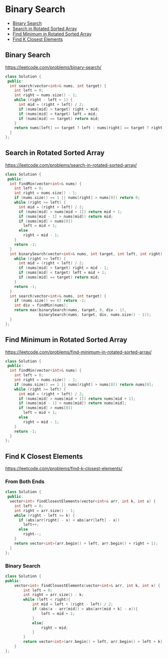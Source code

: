 # Binary Search
+ [Binary Search](#binary-search)
+ [Search in Rotated Sorted Array](#search-in-rotated-sorted-array)
+ [Find Minimum in Rotated Sorted Array](#find-minimum-in-rotated-sorted-array)
+ [Find K Closest Elements](#find-k-closest-elements)

## Binary Search

https://leetcode.com/problems/binary-search/

```C++
class Solution {
 public:
  int search(vector<int>& nums, int target) {
    int left = 0;
    int right = nums.size() - 1;
    while (right - left > 1) {
      int mid = (right + left) / 2;
      if (nums[mid] > target) right = mid;
      if (nums[mid] < target) left = mid;
      if (nums[mid] == target) return mid;
    }
    return nums[left] == target ? left : nums[right] == target ? right : -1;
  }
};
```

## Search in Rotated Sorted Array

https://leetcode.com/problems/search-in-rotated-sorted-array/

```C++
class Solution {
 public:
  int findMin(vector<int>& nums) {
    int left = 0;
    int right = nums.size() - 1;
    if (nums.size() == 1 || nums[right] > nums[0]) return 0;
    while (right >= left) {
      int mid = (right + left) / 2;
      if (nums[mid] > nums[mid + 1]) return mid + 1;
      if (nums[mid - 1] > nums[mid]) return mid;
      if (nums[mid] > nums[0])
        left = mid + 1;
      else
        right = mid - 1;
    }
    return -1;
  }
  int binarySearch(vector<int>& nums, int target, int left, int right) {
    while (right >= left) {
      int mid = (right + left) / 2;
      if (nums[mid] > target) right = mid - 1;
      if (nums[mid] < target) left = mid + 1;
      if (nums[mid] == target) return mid;
    }
    return -1;
  }
  int search(vector<int>& nums, int target) {
    if (nums.size() == 0) return -1;
    int div = findMin(nums);
    return max(binarySearch(nums, target, 0, div - 1),
               binarySearch(nums, target, div, nums.size() - 1));
  }
};
```

## Find Minimum in Rotated Sorted Array

https://leetcode.com/problems/find-minimum-in-rotated-sorted-array/

```C++
class Solution {
 public:
  int findMin(vector<int>& nums) {
    int left = 0;
    int right = nums.size() - 1;
    if (nums.size() == 1 || nums[right] > nums[0]) return nums[0];
    while (right >= left) {
      int mid = (right + left) / 2;
      if (nums[mid] > nums[mid + 1]) return nums[mid + 1];
      if (nums[mid - 1] > nums[mid]) return nums[mid];
      if (nums[mid] > nums[0])
        left = mid + 1;
      else
        right = mid - 1;
    }
    return -1;
  }
};
```

## Find K Closest Elements

https://leetcode.com/problems/find-k-closest-elements/

### From Both Ends

```C++
class Solution {
 public:
  vector<int> findClosestElements(vector<int>& arr, int k, int x) {
    int left = 0;
    int right = arr.size() - 1;
    while (right - left >= k) {
      if (abs(arr[right] - x) < abs(arr[left] - x))
        left++;
      else
        right--;
    }
    return vector<int>(arr.begin() + left, arr.begin() + right + 1);
  }
};
```

### Binary Search
```C++
class Solution {
public:
    vector<int> findClosestElements(vector<int>& arr, int k, int x) {
        int left = 0;
        int right = arr.size() - k;
        while (left < right){
            int mid = left + (right - left) / 2;
            if (abs(x - arr[mid]) > abs(arr[mid + k] - x)){
                left = mid + 1;
            }
            else{
                right = mid;
            }
        }
        return vector<int>(arr.begin() + left, arr.begin() + left + k);
    }
};
```
